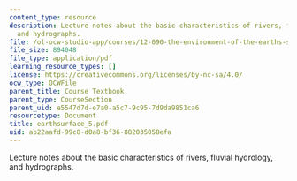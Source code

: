 ```yaml
---
content_type: resource
description: Lecture notes about the basic characteristics of rivers, fluvial hydrology,
  and hydrographs.
file: /ol-ocw-studio-app/courses/12-090-the-environment-of-the-earths-surface-spring-2007/ab22aafd99c8d0a8bf36882035058efa_earthsurface_5.pdf
file_size: 894048
file_type: application/pdf
learning_resource_types: []
license: https://creativecommons.org/licenses/by-nc-sa/4.0/
ocw_type: OCWFile
parent_title: Course Textbook
parent_type: CourseSection
parent_uid: e5547d7d-e7a0-a5c7-9c95-7d9da9851ca6
resourcetype: Document
title: earthsurface_5.pdf
uid: ab22aafd-99c8-d0a8-bf36-882035058efa
---
```

Lecture notes about the basic characteristics of rivers, fluvial hydrology, and hydrographs.